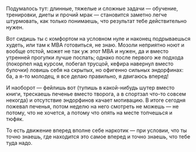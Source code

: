 ﻿Подумалось тут: длинные, тяжелые и сложные задачи — обучение, тренировки, диеты и прочий мрак — становится заметно легче штурмовать, как только понимаешь, что результат тебе действительно нужен.

Вот сидишь ты с комфортом на условном нуле и наконец подрываешься худеть, или там к MBA готовиться, не знаю. Мозоли неприятно ноют и вообще отстой, может не так уж этот MBA и нужен, да и вместо утренней прогулки лучше поспать; однако после первого же подхода (покорпел над курсом, побегал трусцой, кефира навернул вместо булочки) ловишь себя на скрытых, но офигенно сильных эндорфинах: ба, а я-то молодец, я все делаю правильно, я двигаюсь вперед!

И наоборот — фейлишь вот (тупишь в какой-нибудь шутер вместо книги, трескаешь печенье вместо творога, а в спортзал что-то совсем некогда) и отсутствие эндорфинов качает мотивацию. В итоге сегодня пожевал печенья, потом неделю на него смотреть не можешь — не потому, что не хочется, а потому что опять на месте топчешься и тюфяк.

То есть движение вперед вполне себе наркотик — при условии, что ты точно знаешь, где находится это самое вперед и точно знаешь, что тебе туда надо.